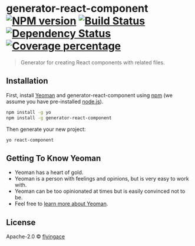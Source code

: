 # generator-react-component [![NPM version][npm-image]][npm-url] [![Build Status][travis-image]][travis-url] [![Dependency Status][daviddm-image]][daviddm-url] [![Coverage percentage][coveralls-image]][coveralls-url]
> Generator for creating React components with related files.

## Installation

First, install [Yeoman](http://yeoman.io) and generator-react-component using [npm](https://www.npmjs.com/) (we assume you have pre-installed [node.js](https://nodejs.org/)).

```bash
npm install -g yo
npm install -g generator-react-component
```

Then generate your new project:

```bash
yo react-component
```

## Getting To Know Yeoman

 * Yeoman has a heart of gold.
 * Yeoman is a person with feelings and opinions, but is very easy to work with.
 * Yeoman can be too opinionated at times but is easily convinced not to be.
 * Feel free to [learn more about Yeoman](http://yeoman.io/).

## License

Apache-2.0 © [flyingace]()


[npm-image]: https://badge.fury.io/js/generator-react-component.svg
[npm-url]: https://npmjs.org/package/generator-react-component
[travis-image]: https://travis-ci.org/flyingace/generator-react-component.svg?branch=master
[travis-url]: https://travis-ci.org/flyingace/generator-react-component
[daviddm-image]: https://david-dm.org/flyingace/generator-react-component.svg?theme=shields.io
[daviddm-url]: https://david-dm.org/flyingace/generator-react-component
[coveralls-image]: https://coveralls.io/repos/flyingace/generator-react-component/badge.svg
[coveralls-url]: https://coveralls.io/r/flyingace/generator-react-component
